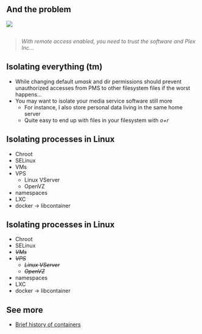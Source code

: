 #

## And the problem

![](http://cdn.junglecreations.com/wp/viralthread/2017/05/hungover-spiderman-with-great-power-comes-great-responsibility-and-headaches-e1495636295826.jpg)

## 

> *With remote access enabled, you need to trust the software and Plex Inc...*

## Isolating everything (tm)

* While changing default *umask* and dir permissions should prevent unauthorized accesses from PMS to other filesystem files if the worst happens...
* You may want to isolate your media service software still more
    * For instance, I also store personal data living in the same home server
    * Quite easy to end up with files in your filesystem with *o+r*

## Isolating processes in Linux

* Chroot
* SELinux
* VMs
* VPS
    * Linux VServer
    * OpenVZ
* namespaces
* LXC 
* docker $\rightarrow$ libcontainer

## Isolating processes in Linux

* Chroot
* SELinux
* *~~VMs~~*
* *~~VPS~~*
    * *~~Linux VServer~~*
    * *~~OpenVZ~~*
* namespaces
* LXC
* docker $\rightarrow$ libcontainer

## See more

* [Brief history of containers](https://blog.aquasec.com/a-brief-history-of-containers-from-1970s-chroot-to-docker-2016)

